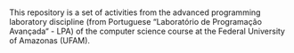# 
This repository is a set of activities from the advanced programming laboratory discipline (from Portuguese “Laboratório de Programação Avançada“ - LPA) of the computer science course at the Federal University of Amazonas (UFAM).
